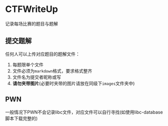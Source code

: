 # CTFWriteUp
记录每场比赛的题目与题解
## 提交题解
任何人可以上传对应题目的题解文件：
1. 每题限单个文件
2. 文件必须为`markdown`格式，要求格式整齐
3. 文件名为提交者昵称或写
4. **请勿夹带图片**(必要时夹带的图片请放在同级下`images`文件夹中)

## PWN
一般情况下PWN不会记录libc文件，对应文件可以自行寻找(如使用libc-database脚本下载完整的)
